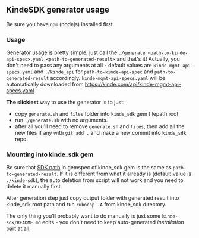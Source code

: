 ## KindeSDK generator usage

Be sure you have `npm` (nodejs) installed first.

### Usage
Generator usage is pretty simple, just call the `./generate <path-to-kinde-api-spec>.yaml <path-to-generated-result>`
and that's it! Actually, you don't need to pass any arguments at all - default values are `kinde-mgmt-api-specs.yaml` and
`./kinde_api` for `path-to-kinde-api-spec` and `path-to-generated-result` accordingly.
`kinde-mgmt-api-specs.yaml` will be automatically downloaded from https://kinde.com/api/kinde-mgmt-api-specs.yaml

**The slickiest** way to use the generator is to just:
- copy `generate.sh` and `files` folder into `kinde_sdk` gem filepath root
- run `./generate.sh` with no arguments.
- after all you'll need to remove `generate.sh` and `files`, then add all the new files if any with `git add .` and make a new commit into `kinde_sdk` repo.

### Mounting into kinde_sdk gem
Be sure that [SDK path](https://github.com/kinde-oss/kinde-ruby-sdk/blob/main/kinde_sdk.gemspec#L3) in gemspec of kinde_sdk gem
is the same as `path-to-generated-result`. If it is different from what it already is (default value is `./kinde-sdk`),
the auto deletion from script will not work and you need to delete it manually first.

After generation step just copy output folder with generated result into kinde_sdk root path and run `rubocop -A` from kinde_sdk directory.

The only thing you'll probably want to do manually is just some `kinde-sdk/README.md` edits - you don't need to keep
auto-generated *installation* part at all.

